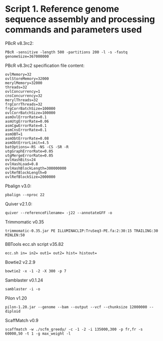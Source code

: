 # Script 1. Reference genome sequence assembly and processing commands and parameters used
PBcR v8.3rc2:

```
PBcR -sensitive -length 500 -partitions 200 -l -s -fastq genomeSize=367000000
```

PBcR v8.3rc2 specification file content:

```
ovlMemory=32
ovlStoreMemory=32000
merylMemory=32000
threads=32
ovlConcurrency=1
cnsConcurrency=32
merylThreads=32
frgCorrThreads=32
frgCorrBatchSize=100000
ovlCorrBatchSize=100000
asmOvlErrorRate=0.1
asmUtgErrorRate=0.06
asmCgwErrorRate=0.1
asmCnsErrorRate=0.1
asmOBT=1
asmObtErrorRate=0.08
asmObtErrorLimit=4.5
batOptions=-RS -NS -CS -SR -R
utgGraphErrorRate=0.05
utgMergeErrorRate=0.05
ovlHashBits=24
ovlHashLoad=0.8
ovlHashBlockLength=300000000
ovlRefBlockLength=0
ovlRefBlockSize=2000000
```

Pbalign v3.0:
```
pbalign --nproc 22
```
Quiver v2.1.0: 
```
quiver --referenceFilename= -j22 --annotateGFF -o 
```
Trimmomatic v0.35
```
trimmomatic-0.35.jar PE ILLUMINACLIP:TruSeq3-PE.fa:2:30:15 TRAILING:30 MINLEN:50
```
BBTools ecc.sh script v35.82
```
ecc.sh in= in2= out1= out2= hist= histout=
```
Bowtie2 v2.2.9
```
bowtie2 -x -1 -2 -X 300 -p 7
```
Samblaster v0.1.24
```
samblaster -i -o 
```
Pilon v1.20
```
pilon-1.20.jar --genome --bam --output --vcf --chunksize 12000000 --diploid
```
ScaffMatch v0.9
```
scaffmatch -w ./scfm_greedy/ -c -1 -2 -i 135000,300 -p fr,fr -s 60000,50 -t 1 -g max_weight -l
```
